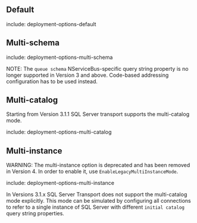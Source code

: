 ## Default

include: deployment-options-default

## Multi-schema

include: deployment-options-multi-schema

NOTE: The `queue schema` NServiceBus-specific query string property is no longer supported in Version 3 and above. Code-based addressing configuration has to be used instead.

## Multi-catalog

Starting from Version 3.1.1 SQL Server transport supports the multi-catalog mode.

include: deployment-options-multi-catalog

## Multi-instance

WARNING: The multi-instance option is deprecated and has been removed in Version 4. In order to enable it, use `EnableLegacyMultiInstanceMode`.

include: deployment-options-multi-instance

In Versions 3.1.x SQL Server Transport does not support the multi-catalog mode explicitly. This mode can be simulated by configuring all connections to refer to a single instance of SQL Server with different `initial catalog` query string properties.
